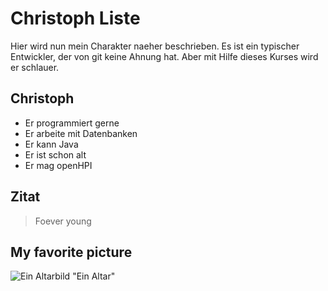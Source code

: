 # Christoph Liste
Hier wird nun mein Charakter naeher beschrieben.
Es ist ein typischer Entwickler, der von git keine Ahnung hat.
Aber mit Hilfe dieses Kurses wird er schlauer.
## Christoph
* Er programmiert gerne
* Er arbeite mit Datenbanken
* Er kann Java
* Er ist schon alt
* Er mag openHPI

## Zitat
> Foever young

## My favorite picture
![Ein Altarbild](https://de.wikipedia.org/wiki/Nievenheim#/media/Datei:Nievenheim_Altar.jpg) "Ein Altar"
